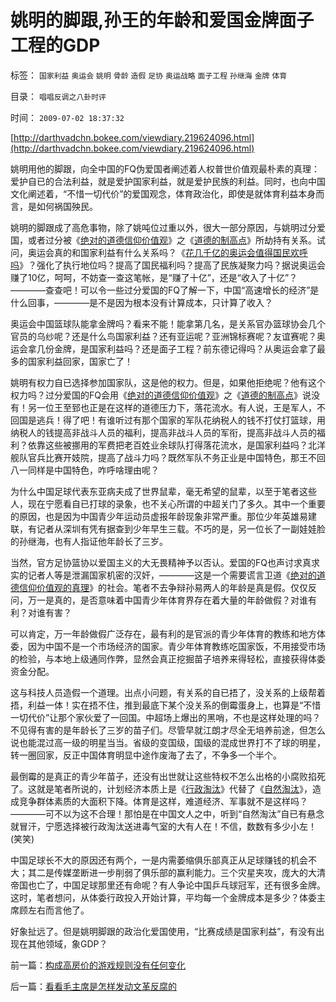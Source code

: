 # 姚明的脚跟,孙王的年龄和爱国金牌面子工程的GDP

标签： `国家利益` `奥运会` `姚明` `骨龄` `造假` `足协` `奥运战略` `面子工程` `孙继海` `金牌` `体育` 

目录： `唱唱反调之八卦时评`

时间： `2009-07-02 18:37:32`

[http://darthvadchn.bokee.com/viewdiary.219624096.html](http://darthvadchn.bokee.com/viewdiary.219624096.html)

姚明用他的脚跟，向全中国的FQ伪爱国者阐述着人权普世价值观最朴素的真理：爱护自已的合法利益，就是爱护国家利益，就是爱护民族的利益。同时，也向中国文化阐述着，“不惜一切代价”的爱国观念，体育政治化，即使是就体育利益本身而言，是如何祸国殃民。

姚明的脚跟成了高危事物，除了姚吨位过重以外，很大一部分原因，与姚明过分爱国，或者过分被《[绝对的道德信仰价值观](../../../2009/3/11/信仰，个人世界观的基础断言；不是绝对的道德标准.md)》之《[道德的制高点](../../../2009/6/10/抢夺道德制高点是危险的政治游戏.md)》所劫持有关系。试问，奥运会真的和国家利益有什么关系吗？《[花几千亿的奥运会值得国民欢呼吗](../../../2008/8/10/从此不看奥运会.md)》？强化了执行地位吗？提高了国民福利吗？提高了民族凝聚力吗？据说奥运会赚了10亿，呵呵，不妨查一查这笔帐，是“赚了十亿”，还是“收入了十亿”？————查查吧！可以令一些过分爱国的FQ了解一下，中国“高速增长的经济”是什么回事，————是不是因为根本没有计算成本，只计算了收入？

奥运会中国篮球队能拿金牌吗？看来不能！能拿第几名，是关系官办篮球协会几个官员的乌纱呢？还是什么鸟国家利益？还有亚运呢？亚洲锦标赛呢？友谊赛呢？奥运会拿几份金牌，是国家利益吗？还是面子工程？前东德记得吗？从奥运会拿了最多的国家利益回家，国家亡了！

姚明有权力自已选择参加国家队，这是他的权力。但是，如果他拒绝呢？他有这个权力吗？过分爱国的FQ会用《[绝对的道德信仰价值观](../../../2009/3/11/信仰，个人世界观的基础断言；不是绝对的道德标准.md)》之《[道德的制高点](../../../2009/6/10/抢夺道德制高点是危险的政治游戏.md)》说没有！另一位王至郅也正是在这样的道德压力下，落花流水。有人说，王是军人，不回国是逃兵！得了吧！有谁听过有那个国家的军队花纳税人的钱不打仗打篮球，用纳税人的钱提高非战斗人员的福利，提高非战斗人员的军衔，提高非战斗人员的福利？依靠这些被挪用的军费把老百姓业余球队打得落花流水，是国家利益吗？北洋舰队官兵比赛开妓院，提高了战斗力吗？既然军队不务正业是中国特色，那王不回八一同样是中国特色，咋呼啥理由呢？

为什么中国足球代表东亚病夫成了世界鼠辈，毫无希望的鼠辈，以至于笔者这些人，现在宁愿看自已打球的录象，也不关心所谓的中超关门了多久。其中一个重要的原因，也是因为中国青少年运动员虚报年龄现象非常严重。那位少年英雄易建联，有记者从深圳有凭有据查到少年早生三载。不巧的是，另一位长了一副娃娃脸的孙继海，也有人指证他年龄长了三岁。

当然，官方足协篮协以爱国主义的大无畏精神予以否认。爱国的FQ也声讨求真求实的记者人等是泄漏国家机密的汉奸，————这是一个需要谎言卫道《[绝对的道德信仰价值观的真理](../../../2009/3/11/信仰，个人世界观的基础断言；不是绝对的道德标准.md)》的社会。笔者不去争辩孙易两人的年龄是真是假。仅仅反问，万一是真的，是否意味着中国青少年体育界存在着大量的年龄做假？对谁有利？对谁有害？

可以肯定，万一年龄做假广泛存在，最有利的是官派的青少年体育的教练和地方体委，因为中国不是一个市场经济的国家。青少年体育教练吃国家饭，不用接受市场的检验，与本地上级通同作弊，显然会真正挖掘苗子培养来得轻松，直接获得体委资金分配。

这与科技人员造假一个道理。出点小问题，有关系的自已捂了，没关系的上级帮着捂，利益一体！实在捂不住，推到最底下某个没关系的倒霉蛋身上，也算是“不惜一切代价”让那个家伙爱了一回国。中超场上爆出的黑哨，不也是这样处理的吗？不见得有害的是年龄长了三岁的苗子们。尽管早就江朗才尽全无培养前途，但怎么说也能混过高一级的明星当当。省级的变国级，国级的混成世界打不了球的明星，转一圈回家，反正中国体育明显中途作废海了去了，不争多一个半个。

最倒霉的是真正的青少年苗子，还没有出世就让这些特权不怎么出格的小腐败掐死了。这就是笔者所说的，计划经济本质上是《[行政淘汰](http://blog.sina.com.cn/s/blog_5563a64d0100ci43.html)》代替了《[自然淘汰](../../../2009/2/21/进化论：死亡是为了生存，经济中的淘汰和破产.md)》，造成竞争群体素质的大面积下降。体育是这样，难道经济、军事就不是这样吗？————可不以为这不合理！那怕是在中国文人之中，听到“自然淘汰”自已有悬念就冒汗，宁愿选择被行政淘汰送进毒气室的大有人在！不信，数数有多少小左！(笑笑)

中国足球长不大的原因还有两个，一是内需萎缩俱乐部真正从足球赚钱的机会不大；其二是传媒垄断进一步削弱了俱乐部的赢利能力。三个灾星夹攻，庞大的大清帝国也亡了，中国足球那里还有命呢？有人争论中国乒乓球冠军，还有很多金牌。这时，笔者想问，从体委行政投入开始计算，平均每一个金牌成本是多少？体委主席顾左右而言他了。

好象扯远了。但是姚明脚跟的政治化爱国使用，“比赛成绩是国家利益”，有没有出现在其他领域，象GDP？



前一篇：[构成高房价的游戏规则没有任何变化](../../../2009/7/2/构成高房价的游戏规则没有任何变化.md)

后一篇：[看看毛主席是怎样发动文革反腐的](../../../2009/7/3/看看毛主席是怎样发动文革反腐的.md)